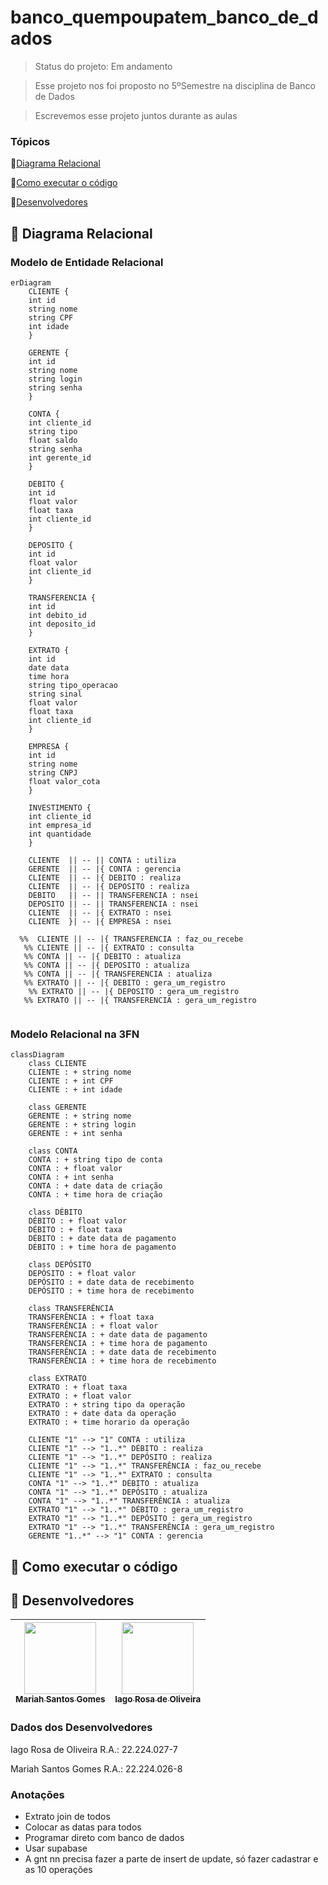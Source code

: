 # banco_quempoupatem_banco_de_dados

> Status do projeto: Em andamento

> Esse projeto nos foi proposto no 5ºSemestre na disciplina de Banco de Dados

> Escrevemos esse projeto juntos durante as aulas

### Tópicos
🔹[Diagrama Relacional](#straight_ruler-diagrama-relacional)

🔹[Como executar o código](#space_invader-como-executar-o-código)

🔹[Desenvolvedores](#busts_in_silhouette-desenvolvedores)

## :straight_ruler: Diagrama Relacional
### Modelo de Entidade Relacional
```mermaid
erDiagram
    CLIENTE {
    int id
    string nome
    string CPF
    int idade
    }

    GERENTE {
    int id 
    string nome
    string login
    string senha
    }

    CONTA {
    int cliente_id
    string tipo
    float saldo
    string senha
    int gerente_id
    }

    DEBITO {
    int id
    float valor
    float taxa
    int cliente_id
    }

    DEPOSITO {
    int id
    float valor
    int cliente_id
    }

    TRANSFERENCIA {
    int id
    int debito_id
    int deposito_id
    }

    EXTRATO {
    int id
    date data
    time hora
    string tipo_operacao
    string sinal
    float valor
    float taxa
    int cliente_id
    }

    EMPRESA {
    int id
    string nome
    string CNPJ
    float valor_cota
    }

    INVESTIMENTO {
    int cliente_id
    int empresa_id
    int quantidade
    }

    CLIENTE  || -- || CONTA : utiliza
    GERENTE  || -- |{ CONTA : gerencia
    CLIENTE  || -- |{ DEBITO : realiza
    CLIENTE  || -- |{ DEPOSITO : realiza
    DEBITO   || -- || TRANSFERENCIA : nsei
    DEPOSITO || -- || TRANSFERENCIA : nsei 
    CLIENTE  || -- |{ EXTRATO : nsei
    CLIENTE  }| -- |{ EMPRESA : nsei 

  %%  CLIENTE || -- |{ TRANSFERENCIA : faz_ou_recebe
   %% CLIENTE || -- |{ EXTRATO : consulta
   %% CONTA || -- |{ DEBITO : atualiza
   %% CONTA || -- |{ DEPOSITO : atualiza
   %% CONTA || -- |{ TRANSFERENCIA : atualiza
   %% EXTRATO || -- |{ DEBITO : gera_um_registro
    %% EXTRATO || -- |{ DEPOSITO : gera_um_registro
   %% EXTRATO || -- |{ TRANSFERENCIA : gera_um_registro
    

```
### Modelo Relacional na 3FN
```mermaid
classDiagram
    class CLIENTE
    CLIENTE : + string nome
    CLIENTE : + int CPF
    CLIENTE : + int idade

    class GERENTE
    GERENTE : + string nome
    GERENTE : + string login
    GERENTE : + int senha

    class CONTA
    CONTA : + string tipo de conta
    CONTA : + float valor
    CONTA : + int senha
    CONTA : + date data de criação
    CONTA : + time hora de criação

    class DÉBITO
    DÉBITO : + float valor
    DÉBITO : + float taxa
    DÉBITO : + date data de pagamento
    DÉBITO : + time hora de pagamento

    class DEPÓSITO
    DEPÓSITO : + float valor
    DEPÓSITO : + date data de recebimento
    DEPÓSITO : + time hora de recebimento

    class TRANSFERÊNCIA
    TRANSFERÊNCIA : + float taxa
    TRANSFERÊNCIA : + float valor
    TRANSFERÊNCIA : + date data de pagamento
    TRANSFERÊNCIA : + time hora de pagamento
    TRANSFERÊNCIA : + date data de recebimento
    TRANSFERÊNCIA : + time hora de recebimento

    class EXTRATO
    EXTRATO : + float taxa
    EXTRATO : + float valor
    EXTRATO : + string tipo da operação
    EXTRATO : + date data da operação
    EXTRATO : + time horario da operação

    CLIENTE "1" --> "1" CONTA : utiliza
    CLIENTE "1" --> "1..*" DÉBITO : realiza
    CLIENTE "1" --> "1..*" DEPÓSITO : realiza
    CLIENTE "1" --> "1..*" TRANSFERÊNCIA : faz_ou_recebe
    CLIENTE "1" --> "1..*" EXTRATO : consulta
    CONTA "1" --> "1..*" DÉBITO : atualiza
    CONTA "1" --> "1..*" DEPÓSITO : atualiza
    CONTA "1" --> "1..*" TRANSFERÊNCIA : atualiza
    EXTRATO "1" --> "1..*" DÉBITO : gera_um_registro
    EXTRATO "1" --> "1..*" DEPÓSITO : gera_um_registro
    EXTRATO "1" --> "1..*" TRANSFERÊNCIA : gera_um_registro
    GERENTE "1..*" --> "1" CONTA : gerencia
```
## :space_invader: Como executar o código

## :busts_in_silhouette: Desenvolvedores
| [<img loading="lazy" src="https://github.com/Mariah-Gomes/ProjetoCompMovel1/assets/141663285/e6827fd1-d8fe-4740-b6fc-fbbfccd05752" width=115><br><sub>Mariah Santos Gomes</sub>](https://github.com/Mariah-Gomes) | [<img loading="lazy" src="https://github.com/Mariah-Gomes/ProjetoCompMovel1/assets/141663285/66d7e656-b9e4-43b7-94fa-931b736df881" width=115><br><sub>Iago Rosa de Oliveira</sub>](https://github.com/iagorosa28) |
| :---: | :---: |

### Dados dos Desenvolvedores
Iago Rosa de Oliveira R.A.: 22.224.027-7

Mariah Santos Gomes R.A.: 22.224.026-8

### Anotações
- Extrato join de todos
- Colocar as datas para todos
- Programar direto com banco de dados
- Usar supabase
- A gnt nn precisa fazer a parte de insert de update, só fazer cadastrar e as 10 operações
